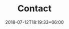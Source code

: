 ---
title: "Contact"
date: 2018-07-12T18:19:33+06:00
bgImage: images/background/page-title.jpg
description : "This is meta description"
---